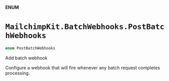 **ENUM**

# `MailchimpKit.BatchWebhooks.PostBatchWebhooks`

```swift
enum PostBatchWebhooks
```

Add batch webhook

Configure a webhook that will fire whenever any batch request completes processing.
